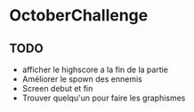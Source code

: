 OctoberChallenge
================

TODO
----

* afficher le highscore a la fin de la partie
* Améliorer le spown des ennemis
* Screen debut et fin
* Trouver quelqu'un pour faire les graphismes

